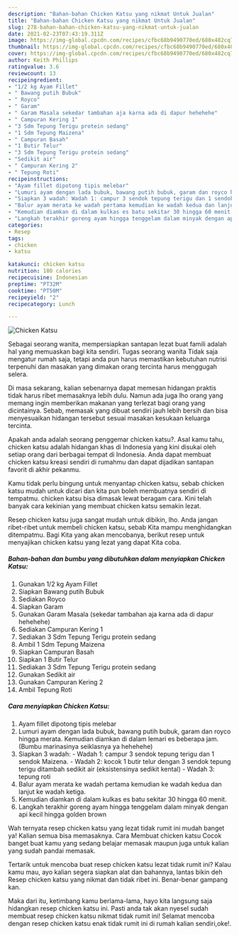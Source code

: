 ```yaml
---
description: "Bahan-bahan Chicken Katsu yang nikmat Untuk Jualan"
title: "Bahan-bahan Chicken Katsu yang nikmat Untuk Jualan"
slug: 278-bahan-bahan-chicken-katsu-yang-nikmat-untuk-jualan
date: 2021-02-23T07:43:19.311Z
image: https://img-global.cpcdn.com/recipes/cfbc68b9490770ed/680x482cq70/chicken-katsu-foto-resep-utama.jpg
thumbnail: https://img-global.cpcdn.com/recipes/cfbc68b9490770ed/680x482cq70/chicken-katsu-foto-resep-utama.jpg
cover: https://img-global.cpcdn.com/recipes/cfbc68b9490770ed/680x482cq70/chicken-katsu-foto-resep-utama.jpg
author: Keith Phillips
ratingvalue: 3.6
reviewcount: 13
recipeingredient:
- "1/2 kg Ayam Fillet"
- " Bawang putih Bubuk"
- " Royco"
- " Garam"
- " Garam Masala sekedar tambahan aja karna ada di dapur hehehehe"
- " Campuran Kering 1"
- "3 Sdm Tepung Terigu protein sedang"
- "1 Sdm Tepung Maizena"
- " Campuran Basah"
- "1 Butir Telur"
- "3 Sdm Tepung Terigu protein sedang"
- "Sedikit air"
- " Campuran Kering 2"
- " Tepung Roti"
recipeinstructions:
- "Ayam fillet dipotong tipis melebar"
- "Lumuri ayam dengan lada bubuk, bawang putih bubuk, garam dan royco hingga merata. Kemudian diamkan di dalam lemari es beberapa jam. (Bumbu marinasinya seiklasnya ya hehehehe)"
- "Siapkan 3 wadah: Wadah 1: campur 3 sendok tepung terigu dan 1 sendok Maizena. Wadah 2: kocok 1 butir telur dengan 3 sendok tepung terigu ditambah sedikit air (eksistensinya sedikit kental) Wadah 3: tepung roti"
- "Balur ayam merata ke wadah pertama kemudian ke wadah kedua dan lanjut ke wadah ketiga."
- "Kemudian diamkan di dalam kulkas es batu sekitar 30 hingga 60 menit."
- "Langkah terakhir goreng ayam hingga tenggelam dalam minyak dengan api kecil hingga golden brown"
categories:
- Resep
tags:
- chicken
- katsu

katakunci: chicken katsu 
nutrition: 180 calories
recipecuisine: Indonesian
preptime: "PT32M"
cooktime: "PT50M"
recipeyield: "2"
recipecategory: Lunch

---
```



![Chicken Katsu](https://img-global.cpcdn.com/recipes/cfbc68b9490770ed/680x482cq70/chicken-katsu-foto-resep-utama.jpg)

Sebagai seorang wanita, mempersiapkan santapan lezat buat famili adalah hal yang memuaskan bagi kita sendiri. Tugas seorang  wanita Tidak saja mengatur rumah saja, tetapi anda pun harus memastikan kebutuhan nutrisi terpenuhi dan masakan yang dimakan orang tercinta harus menggugah selera.

Di masa  sekarang, kalian sebenarnya dapat memesan hidangan praktis tidak harus ribet memasaknya lebih dulu. Namun ada juga lho orang yang memang ingin memberikan makanan yang terlezat bagi orang yang dicintainya. Sebab, memasak yang dibuat sendiri jauh lebih bersih dan bisa menyesuaikan hidangan tersebut sesuai masakan kesukaan keluarga tercinta. 



Apakah anda adalah seorang penggemar chicken katsu?. Asal kamu tahu, chicken katsu adalah hidangan khas di Indonesia yang kini disukai oleh setiap orang dari berbagai tempat di Indonesia. Anda dapat membuat chicken katsu kreasi sendiri di rumahmu dan dapat dijadikan santapan favorit di akhir pekanmu.

Kamu tidak perlu bingung untuk menyantap chicken katsu, sebab chicken katsu mudah untuk dicari dan kita pun boleh membuatnya sendiri di tempatmu. chicken katsu bisa dimasak lewat beragam cara. Kini telah banyak cara kekinian yang membuat chicken katsu semakin lezat.

Resep chicken katsu juga sangat mudah untuk dibikin, lho. Anda jangan ribet-ribet untuk membeli chicken katsu, sebab Kita mampu menghidangkan ditempatmu. Bagi Kita yang akan mencobanya, berikut resep untuk menyajikan chicken katsu yang lezat yang dapat Kita coba.

<!--inarticleads1-->

##### Bahan-bahan dan bumbu yang dibutuhkan dalam menyiapkan Chicken Katsu:

1. Gunakan 1/2 kg Ayam Fillet
1. Siapkan  Bawang putih Bubuk
1. Sediakan  Royco
1. Siapkan  Garam
1. Gunakan  Garam Masala (sekedar tambahan aja karna ada di dapur hehehehe)
1. Sediakan  Campuran Kering 1
1. Sediakan 3 Sdm Tepung Terigu protein sedang
1. Ambil 1 Sdm Tepung Maizena
1. Siapkan  Campuran Basah
1. Siapkan 1 Butir Telur
1. Sediakan 3 Sdm Tepung Terigu protein sedang
1. Gunakan Sedikit air
1. Gunakan  Campuran Kering 2
1. Ambil  Tepung Roti




<!--inarticleads2-->

##### Cara menyiapkan Chicken Katsu:

1. Ayam fillet dipotong tipis melebar
1. Lumuri ayam dengan lada bubuk, bawang putih bubuk, garam dan royco hingga merata. Kemudian diamkan di dalam lemari es beberapa jam. (Bumbu marinasinya seiklasnya ya hehehehe)
1. Siapkan 3 wadah: - Wadah 1: campur 3 sendok tepung terigu dan 1 sendok Maizena. - Wadah 2: kocok 1 butir telur dengan 3 sendok tepung terigu ditambah sedikit air (eksistensinya sedikit kental) - Wadah 3: tepung roti
1. Balur ayam merata ke wadah pertama kemudian ke wadah kedua dan lanjut ke wadah ketiga.
1. Kemudian diamkan di dalam kulkas es batu sekitar 30 hingga 60 menit.
1. Langkah terakhir goreng ayam hingga tenggelam dalam minyak dengan api kecil hingga golden brown




Wah ternyata resep chicken katsu yang lezat tidak rumit ini mudah banget ya! Kalian semua bisa memasaknya. Cara Membuat chicken katsu Cocok banget buat kamu yang sedang belajar memasak maupun juga untuk kalian yang sudah pandai memasak.

Tertarik untuk mencoba buat resep chicken katsu lezat tidak rumit ini? Kalau kamu mau, ayo kalian segera siapkan alat dan bahannya, lantas bikin deh Resep chicken katsu yang nikmat dan tidak ribet ini. Benar-benar gampang kan. 

Maka dari itu, ketimbang kamu berlama-lama, hayo kita langsung saja hidangkan resep chicken katsu ini. Pasti anda tak akan nyesel sudah membuat resep chicken katsu nikmat tidak rumit ini! Selamat mencoba dengan resep chicken katsu enak tidak rumit ini di rumah kalian sendiri,oke!.

